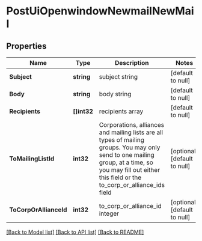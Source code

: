 # PostUiOpenwindowNewmailNewMail

## Properties
Name | Type | Description | Notes
------------ | ------------- | ------------- | -------------
**Subject** | **string** | subject string | [default to null]
**Body** | **string** | body string | [default to null]
**Recipients** | **[]int32** | recipients array | [default to null]
**ToMailingListId** | **int32** | Corporations, alliances and mailing lists are all types of mailing groups. You may only send to one mailing group, at a time, so you may fill out either this field or the to_corp_or_alliance_ids field | [optional] [default to null]
**ToCorpOrAllianceId** | **int32** | to_corp_or_alliance_id integer | [optional] [default to null]

[[Back to Model list]](../README.md#documentation-for-models) [[Back to API list]](../README.md#documentation-for-api-endpoints) [[Back to README]](../README.md)


